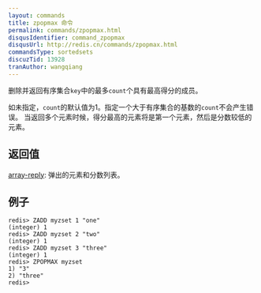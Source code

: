 ```yaml
---
layout: commands
title: zpopmax 命令
permalink: commands/zpopmax.html
disqusIdentifier: command_zpopmax
disqusUrl: http://redis.cn/commands/zpopmax.html
commandsType: sortedsets
discuzTid: 13928
tranAuthor: wangqiang
---
```


删除并返回有序集合`key`中的最多`count`个具有最高得分的成员。

如未指定，`count`的默认值为1。指定一个大于有序集合的基数的`count`不会产生错误。
当返回多个元素时候，得分最高的元素将是第一个元素，然后是分数较低的元素。

## 返回值

[array-reply](/topics/protocol.html#array-reply): 弹出的元素和分数列表。

## 例子

	redis> ZADD myzset 1 "one"
	(integer) 1
	redis> ZADD myzset 2 "two"
	(integer) 1
	redis> ZADD myzset 3 "three"
	(integer) 1
	redis> ZPOPMAX myzset
	1) "3"
	2) "three"
	redis> 
